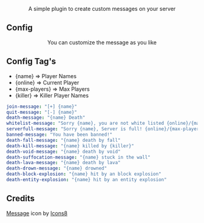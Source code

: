 <p align="center">
  A simple plugin to create custom messages on your server
</p>

## Config
<p align="center">
  You can customize the message as you like
</p>

## Config Tag's
- {name} => Player Names
- {online} => Current Player
- {max-players} => Max Players
- {killer} => Killer Player Names

```yaml
join-message: "[+] {name}"
quit-message: "[-] {name}"
death-message: "{name} Death"
whitelist-message: "Sorry {name}, you are not white listed {online}/{max-players}"
serverfull-message: "Sorry {name}, Server is full! {online}/{max-players}"
banned-message: "You have been banned!"
death-fall-message: "{name} death by fall"
death-kill-message: "{name} killed by {killer}"
death-void-message: "{name} death by void"
death-suffocation-message: "{name} stuck in the wall"
death-lava-message: "{name} death by lava"
death-drown-message: "{name} drowned"
death-block-explosion: "{name} hit by an block explosion"
death-entity-explosion: "{name} hit by an entity explosion"
```

## Credits
<a target="_blank" href="https://icons8.com/icon/116714/chat-bubble">Message</a> icon by <a target="_blank" href="https://icons8.com">Icons8</a>
